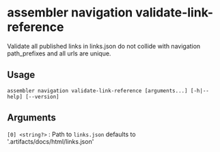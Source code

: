 # assembler navigation validate-link-reference

Validate all published links in links.json do not collide with navigation path_prefixes and all urls are unique.

## Usage

```
assembler navigation validate-link-reference [arguments...] [-h|--help] [--version]
```

## Arguments

`[0] <string?>`
:   Path to `links.json` defaults to '.artifacts/docs/html/links.json'